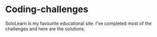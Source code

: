 # Coding-challenges
SoloLearn is my favourite educational site. I've completed most of the challenges and here are the solutions.
